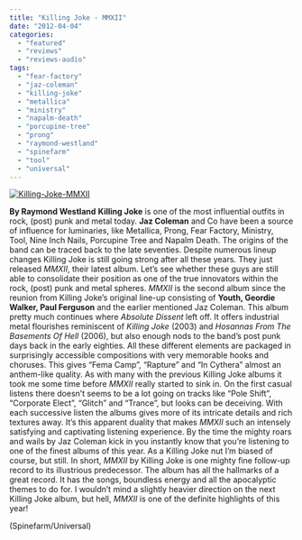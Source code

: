 ```yaml
---
title: "Killing Joke - MMXII"
date: "2012-04-04"
categories: 
  - "featured"
  - "reviews"
  - "reviews-audio"
tags: 
  - "fear-factory"
  - "jaz-coleman"
  - "killing-joke"
  - "metallica"
  - "ministry"
  - "napalm-death"
  - "porcupine-tree"
  - "prong"
  - "raymond-westland"
  - "spinefarm"
  - "tool"
  - "universal"
---
```


[![](http://www.hellbound.ca/wp-content/uploads/2012/04/Killing-Joke-MMXII.jpg "Killing-Joke-MMXII")](http://www.hellbound.ca/wp-content/uploads/2012/04/Killing-Joke-MMXII.jpg)

**By Raymond Westland** **Killing Joke** is one of the most influential outfits in rock, (post) punk and metal today. **Jaz Coleman** and Co have been a source of influence for luminaries, like Metallica, Prong, Fear Factory, Ministry, Tool, Nine Inch Nails, Porcupine Tree and Napalm Death. The origins of the band can be traced back to the late seventies. Despite numerous lineup changes Killing Joke is still going strong after all these years. They just released _MMXII_, their latest album. Let’s see whether these guys are still able to consolidate their position as one of the true innovators within the rock, (post) punk and metal spheres. _MMXII_ is the second album since the reunion from Killing Joke’s original line-up consisting of **Youth, Geordie Walker, Paul Ferguson** and the earlier mentioned Jaz Coleman. This album pretty much continues where _Absolute Dissent_ left off. It offers industrial metal flourishes reminiscent of _Killing Joke_ (2003) and _Hosannas From The Basements Of Hell_ (2006), but also enough nods to the band’s post punk days back in the early eighties. All these different elements are packaged in surprisingly accessible compositions with very memorable hooks and choruses. This gives “Fema Camp”, “Rapture” and “In Cythera” almost an anthem-like quality. As with many with the previous Killing Joke albums it took me some time before _MMXII_ really started to sink in. On the first casual listens there doesn’t seems to be a lot going on tracks like “Pole Shift”, “Corporate Elect”, “Glitch” and “Trance”, but looks can be deceiving. With each successive listen the albums gives more of its intricate details and rich textures away. It’s this apparent duality that makes _MMXII_ such an intensely satisfying and captivating listening experience. By the time the mighty roars and wails by Jaz Coleman kick in you instantly know that you’re listening to one of the finest albums of this year. As a Killing Joke nut I’m biased of course, but still. In short, _MMXII_ by Killing Joke is one mighty fine follow-up record to its illustrious predecessor. The album has all the hallmarks of a great record. It has the songs, boundless energy and all the apocalyptic themes to do for. I wouldn’t mind a slightly heavier direction on the next Killing Joke album, but hell, _MMXII_ is one of the definite highlights of this year!

(Spinefarm/Universal)
